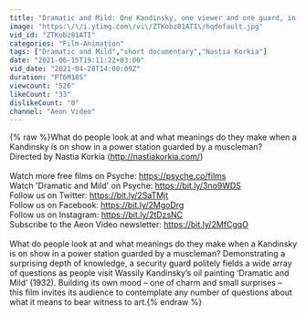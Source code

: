 ```yaml
---
title: "Dramatic and Mild: One Kandinsky, one viewer and one guard, in a Moscow power station"
image: "https:\/\/i.ytimg.com\/vi\/ZTKobz81ATI\/hqdefault.jpg"
vid_id: "ZTKobz81ATI"
categories: "Film-Animation"
tags: ["Dramatic and Mild","short documentary","Nastia Korkia"]
date: "2021-06-15T19:11:22+03:00"
vid_date: "2021-04-28T14:00:09Z"
duration: "PT6M18S"
viewcount: "526"
likeCount: "33"
dislikeCount: "0"
channel: "Aeon Video"
---
```

{% raw %}What do people look at and what meanings do they make when a Kandinsky is on show in a power station guarded by a muscleman?<br />Directed by Nastia Korkia (<a rel="nofollow" target="blank" href="http://nastiakorkia.com/)">http://nastiakorkia.com/)</a><br /><br />Watch more free films on Psyche: <a rel="nofollow" target="blank" href="https://psyche.co/films">https://psyche.co/films</a><br />Watch 'Dramatic and Mild' on Psyche: <a rel="nofollow" target="blank" href="https://bit.ly/3no9WDS">https://bit.ly/3no9WDS</a><br />Follow us on Twitter: <a rel="nofollow" target="blank" href="https://bit.ly/2SaTMjt">https://bit.ly/2SaTMjt</a><br />Follow us on Facebook: <a rel="nofollow" target="blank" href="https://bit.ly/2MgoDrg">https://bit.ly/2MgoDrg</a><br />Follow us on Instagram: <a rel="nofollow" target="blank" href="https://bit.ly/2tDzsNC">https://bit.ly/2tDzsNC</a><br />Subscribe to the Aeon Video newsletter: <a rel="nofollow" target="blank" href="https://bit.ly/2MfCgqO">https://bit.ly/2MfCgqO</a><br /><br />What do people look at and what meanings do they make when a Kandinsky is on show in a power station guarded by a muscleman? Demonstrating a surprising depth of knowledge, a security guard politely fields a wide array of questions as people visit Wassily Kandinsky’s oil painting ‘Dramatic and Mild’ (1932). Building its own mood – one of charm and small surprises – this film invites its audience to contemplate any number of questions about what it means to bear witness to art.{% endraw %}

